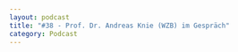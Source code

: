 ```yaml
---
layout: podcast
title: "#38 - Prof. Dr. Andreas Knie (WZB) im Gespräch"
category: Podcast
---
```


<p><script class="podigee-podcast-player" src="https://cdn.podigee.com/podcast-player/javascripts/podigee-podcast-player.js" data-configuration="https://interviews-4-future.podigee.io/38-i4f/embed?context=external"></script></p>
